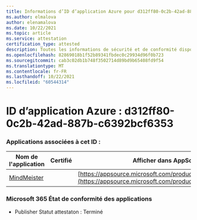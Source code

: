 ```yaml
---
title: Informations d’ID d’application Azure pour d312ff80-0c2b-42ad-887b-c6392bcf6353
ms.author: elmalova
author: elenamalova
ms.date: 10/22/2021
ms.topic: article
ms.service: attestation
certification_type: attested
description: Toutes les informations de sécurité et de conformité disponibles pour d312ff80-0c2b-42ad-887b-c6392bcf6353.
ms.openlocfilehash: 82869018b1f52b89341fbdec0c29934d96f0b723
ms.sourcegitcommit: cab3c02db1b748f3502714d89bd9b65408fd9f54
ms.translationtype: MT
ms.contentlocale: fr-FR
ms.lasthandoff: 10/22/2021
ms.locfileid: "60544314"
---
```

# <a name="azure-app-id-d312ff80-0c2b-42ad-887b-c6392bcf6353"></a>ID d’application Azure : d312ff80-0c2b-42ad-887b-c6392bcf6353


### <a name="apps-associated-with-this-id"></a>Applications associées à cet ID :
| **Nom de l'application** | **Certifié** | **Afficher dans AppSource** |
|--------------|---------------|-----------------------|
| [MindMeister](https://docs.microsoft.com/microsoft-365-app-certification/forward/WA104381116) |  | [https://appsource.microsoft.com/product/office/WA104381116](https://appsource.microsoft.com/product/office/WA104381116) |

### <a name="microsoft-365-app-compliance-status"></a>Microsoft 365 État de conformité des applications
- Publisher Statut attestaton : Terminé
